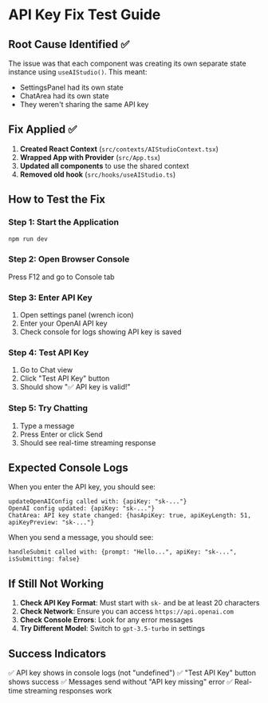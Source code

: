 # API Key Fix Test Guide

## Root Cause Identified ✅

The issue was that each component was creating its own separate state instance using `useAIStudio()`. This meant:
- SettingsPanel had its own state
- ChatArea had its own state  
- They weren't sharing the same API key

## Fix Applied ✅

1. **Created React Context** (`src/contexts/AIStudioContext.tsx`)
2. **Wrapped App with Provider** (`src/App.tsx`)
3. **Updated all components** to use the shared context
4. **Removed old hook** (`src/hooks/useAIStudio.ts`)

## How to Test the Fix

### Step 1: Start the Application
```bash
npm run dev
```

### Step 2: Open Browser Console
Press F12 and go to Console tab

### Step 3: Enter API Key
1. Open settings panel (wrench icon)
2. Enter your OpenAI API key
3. Check console for logs showing API key is saved

### Step 4: Test API Key
1. Go to Chat view
2. Click "Test API Key" button
3. Should show "✅ API key is valid!"

### Step 5: Try Chatting
1. Type a message
2. Press Enter or click Send
3. Should see real-time streaming response

## Expected Console Logs

When you enter the API key, you should see:
```
updateOpenAIConfig called with: {apiKey: "sk-..."}
OpenAI config updated: {apiKey: "sk-..."}
ChatArea: API key state changed: {hasApiKey: true, apiKeyLength: 51, apiKeyPreview: "sk-..."}
```

When you send a message, you should see:
```
handleSubmit called with: {prompt: "Hello...", apiKey: "sk-...", isSubmitting: false}
```

## If Still Not Working

1. **Check API Key Format**: Must start with `sk-` and be at least 20 characters
2. **Check Network**: Ensure you can access `https://api.openai.com`
3. **Check Console Errors**: Look for any error messages
4. **Try Different Model**: Switch to `gpt-3.5-turbo` in settings

## Success Indicators

✅ API key shows in console logs (not "undefined")
✅ "Test API Key" button shows success
✅ Messages send without "API key missing" error
✅ Real-time streaming responses work 